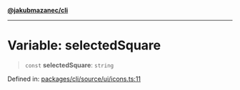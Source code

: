 [**@jakubmazanec/cli**](../../../../README.md)

---

# Variable: selectedSquare

> `const` **selectedSquare**: `string`

Defined in:
[packages/cli/source/ui/icons.ts:11](https://github.com/jakubmazanec/tools/blob/c36a857a499e2c0c4f38fc4405cb987b357adf10/packages/cli/source/ui/icons.ts#L11)
